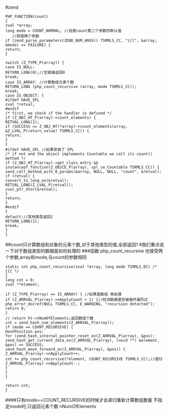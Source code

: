 #zend


    PHP_FUNCTION(count)
    {
    zval *array;
    long mode = COUNT_NORMAL; //这是count第二个参数的默认值
       //获取两个参数
    if (zend_parse_parameters(ZEND_NUM_ARGS() TSRMLS_CC, "z|l", &array, &mode) == FAILURE) {
    return;
    }
     
    switch (Z_TYPE_P(array)) {
    case IS_NULL:
    RETURN_LONG(0);//空直接返回0
    break;
    case IS_ARRAY: //计算数组元素个数
    RETURN_LONG (php_count_recursive (array, mode TSRMLS_CC));
    break;
    case IS_OBJECT: {
    #ifdef HAVE_SPL
    zval *retval;
    #endif
    /* first, we check if the handler is defined */
    if (Z_OBJ_HT_P(array)->count_elements) {
    RETVAL_LONG(1);
    if (SUCCESS == Z_OBJ_HT(*array)->count_elements(array, &Z_LVAL_P(return_value) TSRMLS_CC)) {
    return;
    }
    }
    #ifdef HAVE_SPL //如果安装了 SPL
    /* if not and the object implements Countable we call its count() method */
    if (Z_OBJ_HT_P(array)->get_class_entry && instanceof_function(Z_OBJCE_P(array), spl_ce_Countable TSRMLS_CC)) {
    zend_call_method_with_0_params(&array, NULL, NULL, "count", &retval);
    if (retval) {
    convert_to_long_ex(&retval);
    RETVAL_LONG(Z_LVAL_P(retval));
    zval_ptr_dtor(&retval);
    }
    return;
    }
    #endif
    }
    default://其他类型返回1
    RETURN_LONG(1);
    break;
    }
    }
    





##count只计算数组和对象的元素个数,对于其他类型的值,全部返回1
#我们重点说一下对于数组类型的数据是如何处理的
###函数 php_count_recursive 也接受两个参数,array和mode,与count的参数相同


    static int php_count_recursive(zval *array, long mode TSRMLS_DC) /* {{{ */
    {
    long cnt = 0;
    zval **element;
     
    if (Z_TYPE_P(array) == IS_ARRAY) { //如果是数组 再处理
    if (Z_ARRVAL_P(array)->nApplyCount > 1) {//检测数据是否被循环遍历过
    php_error_docref(NULL TSRMLS_CC, E_WARNING, "recursion detected");
    return 0;
    }
    // return ht->nNumOfElements;返回数组个数
    cnt = zend_hash_num_elements(Z_ARRVAL_P(array));
    if (mode == COUNT_RECURSIVE) {
    HashPosition pos;
    for (zend_hash_internal_pointer_reset_ex(Z_ARRVAL_P(array), &pos);
    zend_hash_get_current_data_ex(Z_ARRVAL_P(array), (void **) &element, &pos) == SUCCESS;
    zend_hash_move_forward_ex(Z_ARRVAL_P(array), &pos)) {
    Z_ARRVAL_P(array)->nApplyCount++;
    cnt += php_count_recursive(*element, COUNT_RECURSIVE TSRMLS_CC);//递归
    Z_ARRVAL_P(array)->nApplyCount--;
    }
    }
    }   
     
    return cnt;
    }


####只有mode==COUNT_RECURSIVE的时候才会递归重新计算数组数量
不指定mode时,只返回元素个数 nNumOfElements